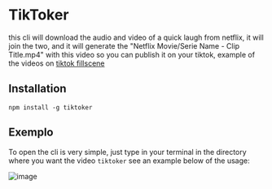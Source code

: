 # TikToker

this cli will download the audio and video of a quick laugh from netflix, it will join the two, and it will generate the "Netflix Movie/Serie Name - Clip Title.mp4" with this video so you can publish it on your tiktok, example of the videos on [tiktok fillscene](https://www.tiktok.com/@fillscene)

## Installation

```shell
npm install -g tiktoker
```

## Exemplo

To open the cli is very simple, just type in your terminal in the directory where you want the video `tiktoker` see an example below of the usage:

![image](https://ik.imagekit.io/Theryston/image_hdqjB1Rjj.png)
